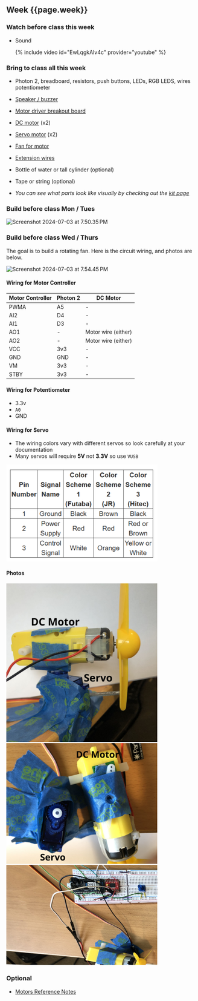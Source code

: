 


## Week {{page.week}}

### Watch before class this week

* Sound

    {% include video id="EwLqgkAlv4c" provider="youtube" %}

### Bring to class all this week

- Photon 2, breadboard, resistors, push buttons, LEDs, RGB LEDS, wires potentiometer
- [Speaker / buzzer](https://www.sparkfun.com/products/7950)
- [Motor driver breakout board](https://www.sparkfun.com/products/14451)
- [DC motor](https://www.sparkfun.com/products/13302) (x2)
- [Servo motor](https://www.amazon.com/Smraza-Helicopter-Airplane-Control-Arduino/dp/B07L2SF3R4) (x2)
- [Fan for motor](https://www.amazon.com/EUDAX-Propeller-Airplane-Science-Education/dp/B073XM12MY)
- [Extension wires](https://www.sparkfun.com/products/9140)
- Bottle of water or tall cylinder (optional)
- Tape or string (optional)

- *You can see what parts look like visually by checking out the [kit page](https://reparke.github.io/TAC348-Making-Smart-Devices/kit)*

### Build before class Mon / Tues 

<img src="week08_no_spring_holiday.assets/Screenshot 2024-07-03 at 7.50.35 PM.png" alt="Screenshot 2024-07-03 at 7.50.35 PM" />



### Build before class Wed / Thurs 

The goal is to build a rotating fan. Here is the circuit wiring, and photos are below. 

<img src="week08_no_spring_holiday.assets/Screenshot 2024-07-03 at 7.54.45 PM.png" alt="Screenshot 2024-07-03 at 7.54.45 PM" />


#### Wiring for Motor Controller

| Motor Controller | Photon 2 | DC Motor            |
| ---------------- | -------- | ------------------- |
| PWMA             | A5       | -                   |
| AI2              | D4       | -                   |
| AI1              | D3       | -                   |
| AO1              | -        | Motor wire (either) |
| AO2              | -        | Motor wire (either) |
| VCC              | 3v3      | -                   |
| GND              | GND      | -                   |
| VM               | 3v3      | -                   |
| STBY             | 3v3      | -                   |

#### Wiring for Potentiometer

- 3.3v
- `A0`
- GND

#### Wiring for Servo

* The wiring colors vary with different servos so look carefully at your documentation
* Many servos will require **5V** not **3.3V** so use `VUSB` 

<img  src="week08.assets/image-20210310115209181.png" alt="image-20210310115209181" style="width:400px" />

#### Photos

<img src="week08.assets/fan1.jpg" alt="fan1" style="width:400px;" />

<img src="week08.assets/fan2.jpg" alt="fan2" style="width:400px" />

<img src="week08.assets/fan3.jpg" alt="fan3" style="width:400px" />

### Optional

- [Motors Reference Notes](https://www.electronicproducts.com/Electromechanical_Components/Motors_and_Controllers/Motor_control_design_an_introduction_to_motors_and_controllers.aspx)

